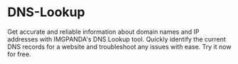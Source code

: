# DNS-Lookup
Get accurate and reliable information about domain names and IP addresses with IMGPANDA's DNS Lookup tool. Quickly identify the current DNS records for a website and troubleshoot any issues with ease. Try it now for free.
